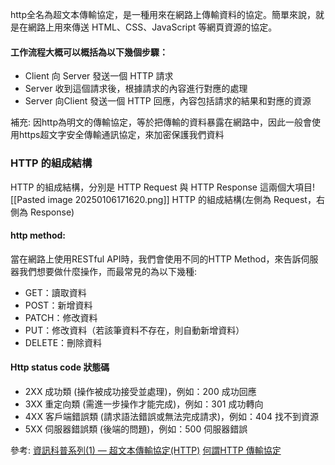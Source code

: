 http全名為超文本傳輸協定，是一種用來在網路上傳輸資料的協定。簡單來說，就是在網路上用來傳送 HTML、CSS、JavaScript 等網頁資源的協定。

#### 工作流程大概可以概括為以下幾個步驟：  
- Client 向 Server 發送一個 HTTP 請求  
- Server 收到這個請求後，根據請求的內容進行對應的處理  
- Server 向Client 發送一個 HTTP 回應，內容包括請求的結果和對應的資源

補充:
因http為明文的傳輸協定，等於把傳輸的資料暴露在網路中，因此一般會使用https超文字安全傳輸通訊協定，來加密保護我們資料

### **HTTP 的組成結構**

 HTTP 的組成結構，分別是 HTTP Request 與 HTTP Response 這兩個大項目![[Pasted image 20250106171620.png]]
HTTP 的組成結構(左側為 Request，右側為 Response)

#### http method:
當在網路上使用RESTful API時，我們會使用不同的HTTP Method，來告訴伺服器我們想要做什麼操作，而最常見的為以下幾種:
- GET：讀取資料
- POST：新增資料
- PATCH：修改資料
- PUT：修改資料（若該筆資料不存在，則自動新增資料）
- DELETE：刪除資料

#### Http status code 狀態碼
- 2XX 成功類 (操作被成功接受並處理)，例如：200 成功回應
- 3XX 重定向類 (需進一步操作才能完成)，例如：301 成功轉向
- 4XX 客戶端錯誤類 (請求語法錯誤或無法完成請求)，例如：404 找不到資源
- 5XX 伺服器錯誤類 (後端的問題)，例如：500 伺服器錯誤

參考:
[資訊科普系列(1) — 超文本傳輸協定(HTTP)](https://medium.com/moda-it/http%E4%BB%8B%E7%B4%B9-b2f2abc26def)
[何謂HTTP 傳輸協定](https://medium.com/pierceshih/%E7%AD%86%E8%A8%98-%E4%BD%95%E8%AC%82-http-%E5%82%B3%E8%BC%B8%E5%8D%94%E5%AE%9A-1d9b5be3fd24)